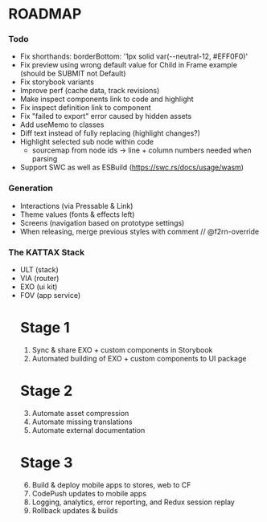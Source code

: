 # ROADMAP

### Todo
- Fix shorthands: borderBottom: '1px solid var(--neutral-12, #EFF0F0)'
- Fix preview using wrong default value for Child in Frame example (should be SUBMIT not Default)
- Fix storybook variants
- Improve perf (cache data, track revisions)
- Make inspect components link to code and highlight
- Fix inspect definition link to component
- Fix "failed to export" error caused by hidden assets
- Add useMemo to classes
- Diff text instead of fully replacing (highlight changes?)
- Highlight selected sub node within code
  - sourcemap from node ids -> line + column numbers needed when parsing
- Support SWC as well as ESBuild (https://swc.rs/docs/usage/wasm)


### Generation
- Interactions (via Pressable & Link)
- Theme values (fonts & effects left)
- Screens (navigation based on prototype settings)
- When releasing, merge previous styles with comment // @f2rn-override


### The KATTAX Stack
- ULT (stack)
- VIA (router)
- EXO (ui kit)
- FOV (app service)
  # Stage 1
  1. Sync & share EXO + custom components in Storybook
  2. Automated building of EXO + custom components to UI package
  # Stage 2
  3. Automate asset compression
  4. Automate missing translations
  5. Automate external documentation
  # Stage 3
  6. Build & deploy mobile apps to stores, web to CF
  7. CodePush updates to mobile apps
  8. Logging, analytics, error reporting, and Redux session replay
  9. Rollback updates & builds
